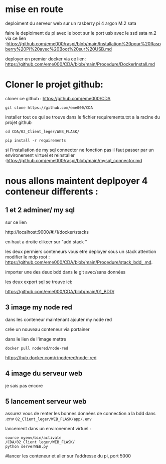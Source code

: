 # mise en route


deploiment du serveur web sur un rasberry pi 4 argon M.2 sata

faire le deploiment du pi avec le boot sur le port usb avec le ssd sata m.2 via ce lien :https://github.com/eme000/raspi/blob/main/Installation%20pour%20Raspberry%20Pi%20avec%20Boot%20sur%20USB.md

deployer en premier docker via ce lien:
https://github.com/eme000/CDA/blob/main/Procedure/DockerInstall.md



# Cloner le projet github:

cloner ce github : https://github.com/eme000/CDA

```
git clone https://github.com/eme000/CDA
```


installer tout ce qui se trouve dans le fichier requirements.txt a la racine du projet github

```
cd CDA/02_Client_leger/WEB_FLASK/

pip install -r requirements
```

si l'installation de my sql connector ne fonction pas il faut passer par un environement virtuel et reinstaller  :https://github.com/eme000/raspi/blob/main/mysql_connector.md




# nous allons maintent deplpoyer 4 conteneur differents :


## 1 et 2 adminer/ my sql 

sur ce lien

http://localhost:9000/#!/1/docker/stacks

en haut a droite clikcer sur "add stack "


les deux permiers conteneurs vous etre deployer sous un stack  attention modifier le mdp root : https://github.com/eme000/CDA/blob/main/Procedure/stack_bdd_.md.

importer une des deux bdd dans le git avec/sans données 

les deux export sql se trouve ici:

https://github.com/eme000/CDA/blob/main/01_BDD/

## 3 image my node red 

dans les conteneur maintenant ajouter my node red

crée un nouveau conteneur via portainer 

dans le lien de l'image mettre 
```
docker pull nodered/node-red
```
https://hub.docker.com/r/nodered/node-red


## 4 image du serveur web


je sais pas encore


## 5 lancement serveur web 

assurez vous de renter les bonnes données de connection a la bdd dans  .env 
``` 02_Client_leger/WEB_FLASK/app/.env ```

lancement dans un environement virtuel :

```
source myenv/bin/activate
/CDA/02_Client_leger/WEB_FLASK/
python serverWEB.py
```

#lancer les conteneur et aller sur l'addresse du pi, port 5000



